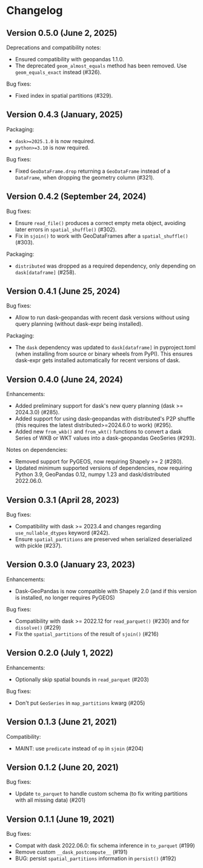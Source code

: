 Changelog
=========

Version 0.5.0 (June 2, 2025)
----------------------------

Deprecations and compatibility notes:

- Ensured compatibility with geopandas 1.1.0.
- The deprecated `geom_almost_equals` method has been removed. Use `geom_equals_exact` instead (#326).

Bug fixes:

- Fixed index in spatial partitions (#329).


Version 0.4.3 (January, 2025)
-----------------------------

Packaging:

- `dask>=2025.1.0` is now required.
- `python>=3.10` is now required.

Bug fixes:

- Fixed `GeoDataFrame.drop` returning a `GeoDataFrame`
  instead of a `DataFrame`, when dropping the geometry
  column (#321).

Version 0.4.2 (September 24, 2024)
----------------------------------

Bug fixes:

- Ensure `read_file()` produces a correct empty meta object, avoiding later
  errors in `spatial_shuffle()` (#302).
- Fix in `sjoin()` to work with GeoDataFrames after a `spatial_shuffle()` (#303).

Packaging:

- `distributed` was dropped as a required dependency, only depending on
  `dask[dataframe]` (#258).


Version 0.4.1 (June 25, 2024)
-----------------------------

Bug fixes:

- Allow to run dask-geopandas with recent dask versions without using query
  planning (without dask-expr being installed).

Packaging:

- The `dask` dependency was updated to `dask[dataframe]` in pyproject.toml (when
  installing from source or binary wheels from PyPI). This ensures dask-expr
  gets installed automatically for recent versions of dask.

Version 0.4.0 (June 24, 2024)
-----------------------------

Enhancements:

- Added preliminary support for dask's new query planning (dask >= 2024.3.0) (#285).
- Added support for using dask-geopandas with distributed's P2P shuffle (this
  requires the latest distributed>=2024.6.0 to work) (#295).
- Added new `from_wkb()` and `from_wkt()` functions to convert a dask Series of
  WKB or WKT values into a dask-geopandas GeoSeries (#293).

Notes on dependencies:

- Removed support for PyGEOS, now requiring Shapely >= 2 (#280).
- Updated minimum supported versions of dependencies, now requiring Python 3.9,
  GeoPandas 0.12, numpy 1.23 and dask/distributed 2022.06.0.

Version 0.3.1 (April 28, 2023)
------------------------------

Bug fixes:

- Compatibility with dask >= 2023.4 and changes regarding ``use_nullable_dtypes``
  keyword (#242).
- Ensure ``spatial_partitions`` are preserved when serialized deserialized
  with pickle (#237).

Version 0.3.0 (January 23, 2023)
--------------------------------

Enhancements:

- Dask-GeoPandas is now compatible with Shapely 2.0 (and if this version is
  installed, no longer requires PyGEOS)

Bug fixes:

- Compatibility with dask >= 2022.12 for ``read_parquet()`` (#230) and for
  ``dissolve()`` (#229)
- Fix the ``spatial_partitions`` of the result of ``sjoin()`` (#216)

Version 0.2.0 (July 1, 2022)
----------------------------

Enhancements:

- Optionally skip spatial bounds in ``read_parquet`` (#203)

Bug fixes:

- Don't put ``GeoSeries`` in ``map_partitions`` kwarg (#205)

Version 0.1.3 (June 21, 2021)
-----------------------------

Compatibility:

- MAINT: use ``predicate`` instead of ``op`` in ``sjoin`` (#204)

Version 0.1.2 (June 20, 2021)
-----------------------------

Bug fixes:

- Update ``to_parquet`` to handle custom schema (to fix writing partitions with all missing data) (#201)

Version 0.1.1 (June 19, 2021)
-----------------------------

Bug fixes:

- Compat with dask 2022.06.0: fix schema inference in ``to_parquet`` (#199)
- Remove custom ``__dask_postcompute__`` (#191)
- BUG: persist ``spatial_partitions`` information in ``persist()`` (#192)
